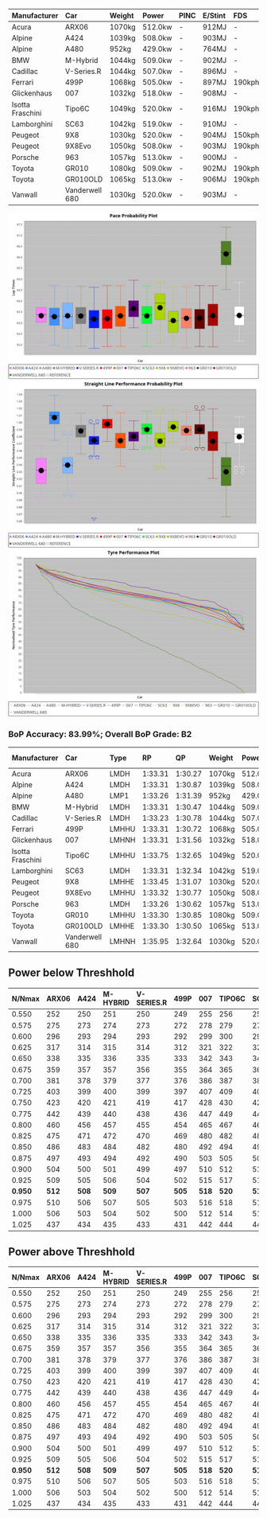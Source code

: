 | Manufacturer     | Car            | Weight | Power   | PINC    | E/Stint | FDS     |
|:-|:-|:-|:-|:-|:-|:-|
| Acura            | ARX06          | 1070kg | 512.0kw |    -    | 912MJ   |    -    |
| Alpine           | A424           | 1039kg | 508.0kw |    -    | 903MJ   |    -    |
| Alpine           | A480           | 952kg  | 429.0kw |    -    | 764MJ   |    -    |
| BMW              | M-Hybrid       | 1044kg | 509.0kw |    -    | 902MJ   |    -    |
| Cadillac         | V-Series.R     | 1044kg | 507.0kw |    -    | 896MJ   |    -    |
| Ferrari          | 499P           | 1068kg | 505.0kw |    -    | 897MJ   | 190kph  |
| Glickenhaus      | 007            | 1032kg | 518.0kw |    -    | 908MJ   |    -    |
| Isotta Fraschini | Tipo6C         | 1049kg | 520.0kw |    -    | 916MJ   | 190kph  |
| Lamborghini      | SC63           | 1042kg | 519.0kw |    -    | 910MJ   |    -    |
| Peugeot          | 9X8            | 1030kg | 520.0kw |    -    | 904MJ   | 150kph  |
| Peugeot          | 9X8Evo         | 1050kg | 508.0kw |    -    | 903MJ   | 190kph  |
| Porsche          | 963            | 1057kg | 513.0kw |    -    | 900MJ   |    -    |
| Toyota           | GR010          | 1080kg | 509.0kw |    -    | 902MJ   | 190kph  |
| Toyota           | GR010OLD       | 1065kg | 513.0kw |    -    | 906MJ   | 190kph  |
| Vanwall          | Vanderwell 680 | 1030kg | 520.0kw |    -    | 903MJ   |    -    |

![PACECHART](./IMG/ACOMETHOD.png)
![STRAIGHTLINEPERFORMANCECHART](./IMG/ACOMETHOD_sp.png)
![TYREPERFORMANCECHART](./IMG/ACOMETHOD_tw.png)

### BoP Accuracy: 83.99%; Overall BoP Grade: B2
| Manufacturer     | Car            | Type  | RP      | QP      | Weight | Power¹  | Threshhold | PINC    | Power²   | E/Stint | AVG Vmax  | FDS     | RDLC | L/Stint | BOP-Grade | Model Accuracy | Model Points | Match%  | SimDiff |
|:-|:-|:-|:-|:-|:-|:-|:-|:-|:-|:-|:-|:-|:-|:-|:-|:-|:-|:-|:-|
| Acura            | ARX06          | LMDH  | 1:33.31 | 1:30.27 | 1070kg | 512.0kw | 210.0kph   |    -    | 512.00kw |  912MJ  | 295.45kph |    -    | 1.00 | 39      | +D1       | 100.00%        | 995          | 68.78%  | #       |
| Alpine           | A424           | LMDH  | 1:33.31 | 1:30.87 | 1039kg | 508.0kw | 210.0kph   |    -    | 508.00kw |  903MJ  | 308.34kph |    -    | 1.02 | 39      | ~A1       | 86.43%         | 618          | 95.56%  | #       |
| Alpine           | A480           | LMP1  | 1:33.26 | 1:31.39 |  952kg | 429.0kw | 210.0kph   |    -    | 429.00kw |  764MJ  | 295.12kph |    -    | 0.98 | 37      | ~A1       | 68.63%         | 967          | 100.00% | ±0.20s  |
| BMW              | M-Hybrid       | LMDH  | 1:33.31 | 1:30.47 | 1044kg | 509.0kw | 210.0kph   |    -    | 509.00kw |  902MJ  | 305.19kph |    -    | 1.02 | 39      | +B1       | 93.77%         | 1672         | 89.99%  | #       |
| Cadillac         | V-Series.R     | LMDH  | 1:33.23 | 1:30.78 | 1044kg | 507.0kw | 210.0kph   |    -    | 507.00kw |  896MJ  | 301.76kph |    -    | 1.02 | 39      | -A2       | 83.12%         | 1921         | 93.55%  | ±1.61s  |
| Ferrari          | 499P           | LMHHU | 1:33.31 | 1:30.72 | 1068kg | 505.0kw | 210.0kph   |    -    | 505.00kw |  897MJ  | 304.81kph | 190kph  | 1.02 | 39      | ~A1       | 69.49%         | 1950         | 100.00% | ±1.56s  |
| Glickenhaus      | 007            | LMHNH | 1:33.31 | 1:31.56 | 1032kg | 518.0kw | 210.0kph   |    -    | 518.00kw |  908MJ  | 304.70kph |    -    | 0.96 | 39      | -A2       | 89.50%         | 1518         | 94.92%  | ±2.56s  |
| Isotta Fraschini | Tipo6C         | LMHHU | 1:33.75 | 1:32.65 | 1049kg | 520.0kw | 210.0kph   |    -    | 520.00kw |  916MJ  | 304.99kph | 190kph  | 1.05 | 39      | +D2       | 73.56%         | 64           | 61.94%  | #       |
| Lamborghini      | SC63           | LMDH  | 1:33.31 | 1:32.34 | 1042kg | 519.0kw | 210.0kph   |    -    | 519.00kw |  910MJ  | 306.56kph |    -    | 1.04 | 39      | -A2       | 95.82%         | 459          | 91.40%  | #       |
| Peugeot          | 9X8            | LMHHE | 1:33.45 | 1:31.07 | 1030kg | 520.0kw | 210.0kph   |    -    | 520.00kw |  904MJ  | 304.33kph | 150kph  | 1.04 | 39      | ~A1       | 88.75%         | 2383         | 100.00% | ±0.91s  |
| Peugeot          | 9X8Evo         | LMHHU | 1:33.32 | 1:30.77 | 1050kg | 508.0kw | 210.0kph   |    -    | 508.00kw |  903MJ  | 305.70kph | 190kph  | 1.01 | 39      | ~A1       | 66.97%         | 221          | 100.00% | #       |
| Porsche          | 963            | LMDH  | 1:33.26 | 1:30.62 | 1057kg | 513.0kw | 210.0kph   |    -    | 513.00kw |  900MJ  | 304.66kph |    -    | 1.00 | 39      | ~A1       | 81.02%         | 5243         | 96.74%  | ±1.82s  |
| Toyota           | GR010          | LMHHU | 1:33.30 | 1:30.85 | 1080kg | 509.0kw | 210.0kph   |    -    | 509.00kw |  902MJ  | 303.18kph | 190kph  | 1.01 | 39      | ~A1       | 73.70%         | 2701         | 100.00% | ±1.13s  |
| Toyota           | GR010OLD       | LMHHE | 1:33.30 | 1:30.50 | 1065kg | 513.0kw | 210.0kph   |    -    | 513.00kw |  906MJ  | 302.25kph | 190kph  | 1.03 | 39      | -B1       | 99.03%         | 1536         | 89.94%  | ±0.67s  |
| Vanwall          | Vanderwell 680 | LMHNH | 1:35.95 | 1:32.64 | 1030kg | 520.0kw | 210.0kph   |    -    | 520.00kw |  903MJ  | 298.05kph |    -    | 1.02 | 39      | +Ω2       | 97.01%         | 649          | -22.93% | ±0.56s  |

## Power below Threshhold
| N/Nmax    | ARX06   | A424    | M-HYBRID | V-SERIES.R | 499P    | 007     | TIPO6C  | SC63    | 9X8     | 9X8EVO  | 963     | GR010   | GR010OLD | VANDERWELL 680 | ​     | RPM      | A480    |
|:-|:-|:-|:-|:-|:-|:-|:-|:-|:-|:-|:-|:-|:-|:-|:-|:-|:-|
|  0.550    |  252    |  250    |  251     |  250       |  249    |  255    |  256    |  256    |  256    |  250    |  253    |  251    |  253     |  256           |  ​    |   --     |   -     |
|  0.575    |  275    |  273    |  274     |  273       |  272    |  278    |  279    |  279    |  279    |  273    |  276    |  274    |  276     |  279           |  ​    |   --     |   -     |
|  0.600    |  296    |  293    |  294     |  293       |  292    |  299    |  300    |  299    |  300    |  293    |  296    |  294    |  296     |  300           |  ​    |   --     |   -     |
|  0.625    |  317    |  314    |  315     |  314       |  312    |  321    |  322    |  321    |  322    |  314    |  317    |  315    |  317     |  322           |  ​    |   --     |   -     |
|  0.650    |  338    |  335    |  336     |  335       |  333    |  342    |  343    |  342    |  343    |  335    |  338    |  336    |  338     |  343           |  ​    |   --     |   -     |
|  0.675    |  359    |  357    |  357     |  356       |  355    |  364    |  365    |  364    |  365    |  357    |  360    |  357    |  360     |  365           |  ​    |   --     |   -     |
|  0.700    |  381    |  378    |  379     |  377       |  376    |  386    |  387    |  386    |  387    |  378    |  382    |  379    |  382     |  387           |  ​    |   --     |   -     |
|  0.725    |  403    |  399    |  400     |  399       |  397    |  407    |  409    |  408    |  409    |  399    |  403    |  400    |  403     |  409           |  ​    |   --     |   -     |
|  0.750    |  423    |  420    |  421     |  419       |  417    |  428    |  430    |  429    |  430    |  420    |  424    |  421    |  424     |  430           |  ​    |   --     |   -     |
|  0.775    |  442    |  439    |  440     |  438       |  436    |  447    |  449    |  448    |  449    |  439    |  443    |  440    |  443     |  449           |  ​    |  5000    |  252    |
|  0.800    |  460    |  456    |  457     |  455       |  454    |  465    |  467    |  466    |  467    |  456    |  461    |  457    |  461     |  467           |  ​    |  5500    |  297    |
|  0.825    |  475    |  471    |  472     |  470       |  469    |  480    |  482    |  481    |  482    |  471    |  476    |  472    |  476     |  482           |  ​    |  6000    |  332    |
|  0.850    |  486    |  483    |  484     |  482       |  480    |  492    |  494    |  493    |  494    |  483    |  487    |  484    |  487     |  494           |  ​    |  6500    |  375    |
|  0.875    |  497    |  493    |  494     |  492       |  490    |  503    |  505    |  504    |  505    |  493    |  498    |  494    |  498     |  505           |  ​    |  7000    |  419    |
|  0.900    |  504    |  500    |  501     |  499       |  497    |  510    |  512    |  511    |  512    |  500    |  505    |  501    |  505     |  512           |  ​    |  7500    |  430    |
|  0.925    |  509    |  505    |  506     |  504       |  502    |  515    |  517    |  516    |  517    |  505    |  510    |  506    |  510     |  517           |  ​    |  8000    |  426    |
| **0.950** | **512** | **508** | **509**  | **507**    | **505** | **518** | **520** | **519** | **520** | **508** | **513** | **509** | **513**  | **520**        | **​** | **8500** | **429** |
|  0.975    |  510    |  506    |  507     |  505       |  503    |  516    |  518    |  517    |  518    |  506    |  511    |  507    |  511     |  518           |  ​    |  9000    |  214    |
|  1.000    |  506    |  503    |  504     |  502       |  500    |  512    |  514    |  513    |  514    |  503    |  507    |  504    |  507     |  514           |  ​    |   --     |   -     |
|  1.025    |  437    |  434    |  435     |  433       |  431    |  442    |  444    |  443    |  444    |  434    |  438    |  435    |  438     |  444           |  ​    |   --     |   -     |

## Power above Threshhold
| N/Nmax    | ARX06   | A424    | M-HYBRID | V-SERIES.R | 499P    | 007     | TIPO6C  | SC63    | 9X8     | 9X8EVO  | 963     | GR010   | GR010OLD | VANDERWELL 680 | ​     | RPM      | A480    |
|:-|:-|:-|:-|:-|:-|:-|:-|:-|:-|:-|:-|:-|:-|:-|:-|:-|:-|
|  0.550    |  252    |  250    |  251     |  250       |  249    |  255    |  256    |  256    |  256    |  250    |  253    |  251    |  253     |  256           |  ​    |   --     |   -     |
|  0.575    |  275    |  273    |  274     |  273       |  272    |  278    |  279    |  279    |  279    |  273    |  276    |  274    |  276     |  279           |  ​    |   --     |   -     |
|  0.600    |  296    |  293    |  294     |  293       |  292    |  299    |  300    |  299    |  300    |  293    |  296    |  294    |  296     |  300           |  ​    |   --     |   -     |
|  0.625    |  317    |  314    |  315     |  314       |  312    |  321    |  322    |  321    |  322    |  314    |  317    |  315    |  317     |  322           |  ​    |   --     |   -     |
|  0.650    |  338    |  335    |  336     |  335       |  333    |  342    |  343    |  342    |  343    |  335    |  338    |  336    |  338     |  343           |  ​    |   --     |   -     |
|  0.675    |  359    |  357    |  357     |  356       |  355    |  364    |  365    |  364    |  365    |  357    |  360    |  357    |  360     |  365           |  ​    |   --     |   -     |
|  0.700    |  381    |  378    |  379     |  377       |  376    |  386    |  387    |  386    |  387    |  378    |  382    |  379    |  382     |  387           |  ​    |   --     |   -     |
|  0.725    |  403    |  399    |  400     |  399       |  397    |  407    |  409    |  408    |  409    |  399    |  403    |  400    |  403     |  409           |  ​    |   --     |   -     |
|  0.750    |  423    |  420    |  421     |  419       |  417    |  428    |  430    |  429    |  430    |  420    |  424    |  421    |  424     |  430           |  ​    |   --     |   -     |
|  0.775    |  442    |  439    |  440     |  438       |  436    |  447    |  449    |  448    |  449    |  439    |  443    |  440    |  443     |  449           |  ​    |  5000    |  252    |
|  0.800    |  460    |  456    |  457     |  455       |  454    |  465    |  467    |  466    |  467    |  456    |  461    |  457    |  461     |  467           |  ​    |  5500    |  297    |
|  0.825    |  475    |  471    |  472     |  470       |  469    |  480    |  482    |  481    |  482    |  471    |  476    |  472    |  476     |  482           |  ​    |  6000    |  332    |
|  0.850    |  486    |  483    |  484     |  482       |  480    |  492    |  494    |  493    |  494    |  483    |  487    |  484    |  487     |  494           |  ​    |  6500    |  375    |
|  0.875    |  497    |  493    |  494     |  492       |  490    |  503    |  505    |  504    |  505    |  493    |  498    |  494    |  498     |  505           |  ​    |  7000    |  419    |
|  0.900    |  504    |  500    |  501     |  499       |  497    |  510    |  512    |  511    |  512    |  500    |  505    |  501    |  505     |  512           |  ​    |  7500    |  430    |
|  0.925    |  509    |  505    |  506     |  504       |  502    |  515    |  517    |  516    |  517    |  505    |  510    |  506    |  510     |  517           |  ​    |  8000    |  426    |
| **0.950** | **512** | **508** | **509**  | **507**    | **505** | **518** | **520** | **519** | **520** | **508** | **513** | **509** | **513**  | **520**        | **​** | **8500** | **429** |
|  0.975    |  510    |  506    |  507     |  505       |  503    |  516    |  518    |  517    |  518    |  506    |  511    |  507    |  511     |  518           |  ​    |  9000    |  214    |
|  1.000    |  506    |  503    |  504     |  502       |  500    |  512    |  514    |  513    |  514    |  503    |  507    |  504    |  507     |  514           |  ​    |   --     |   -     |
|  1.025    |  437    |  434    |  435     |  433       |  431    |  442    |  444    |  443    |  444    |  434    |  438    |  435    |  438     |  444           |  ​    |   --     |   -     |
